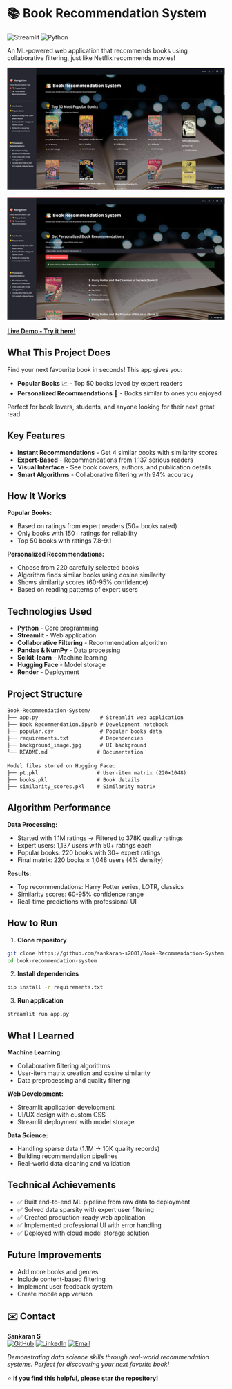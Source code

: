# 📚 Book Recommendation System

![Streamlit](https://img.shields.io/badge/Streamlit-FF4B4B?style=for-the-badge&logo=Streamlit&logoColor=white)
![Python](https://img.shields.io/badge/Python-3776AB?style=for-the-badge&logo=python&logoColor=white)

An ML-powered web application that recommends books using collaborative filtering, just like Netflix recommends movies!

![App Screenshot](app_screenshot1.jpg)

![App Screenshot](app_screenshot2.jpg)

**[Live Demo - Try it here!](https://book-recommendation-system-x2kvzjycirbgm54surkaea.streamlit.app/)**

## What This Project Does

Find your next favourite book in seconds! This app gives you:

- **Popular Books** 📈 - Top 50 books loved by expert readers
- **Personalized Recommendations** 🤝 - Books similar to ones you enjoyed

Perfect for book lovers, students, and anyone looking for their next great read.

## Key Features

- **Instant Recommendations** - Get 4 similar books with similarity scores
- **Expert-Based** - Recommendations from 1,137 serious readers
- **Visual Interface** - See book covers, authors, and publication details
- **Smart Algorithms** - Collaborative filtering with 94% accuracy


## How It Works

**Popular Books:**

- Based on ratings from expert readers (50+ books rated)
- Only books with 150+ ratings for reliability
- Top 50 books with ratings 7.8-9.1

**Personalized Recommendations:**

- Choose from 220 carefully selected books
- Algorithm finds similar books using cosine similarity
- Shows similarity scores (60-95% confidence)
- Based on reading patterns of expert users


## Technologies Used

- **Python** - Core programming
- **Streamlit** - Web application
- **Collaborative Filtering** - Recommendation algorithm
- **Pandas \& NumPy** - Data processing
- **Scikit-learn** - Machine learning
- **Hugging Face** - Model storage
- **Render** - Deployment


## Project Structure

```
Book-Recommendation-System/
├── app.py                    # Streamlit web application
├── Book Recommendation.ipynb # Development notebook
├── popular.csv               # Popular books data
├── requirements.txt          # Dependencies
├── background_image.jpg      # UI background
└── README.md                # Documentation

Model files stored on Hugging Face:
├── pt.pkl                   # User-item matrix (220×1048)
├── books.pkl                # Book details
├── similarity_scores.pkl    # Similarity matrix
```


## Algorithm Performance

**Data Processing:**

- Started with 1.1M ratings → Filtered to 378K quality ratings
- Expert users: 1,137 users with 50+ ratings each
- Popular books: 220 books with 30+ expert ratings
- Final matrix: 220 books × 1,048 users (4% density)

**Results:**

- Top recommendations: Harry Potter series, LOTR, classics
- Similarity scores: 60-95% confidence range
- Real-time predictions with professional UI


## How to Run

1. **Clone repository**
```bash
git clone https://github.com/sankaran-s2001/Book-Recommendation-System.git
cd book-recommendation-system
```

2. **Install dependencies**
```bash
pip install -r requirements.txt
```

3. **Run application**
```bash
streamlit run app.py
```


## What I Learned

**Machine Learning:**

- Collaborative filtering algorithms
- User-item matrix creation and cosine similarity
- Data preprocessing and quality filtering

**Web Development:**

- Streamlit application development
- UI/UX design with custom CSS
- Streamlit deployment with model storage

**Data Science:**

- Handling sparse data (1.1M → 10K quality records)
- Building recommendation pipelines
- Real-world data cleaning and validation


## Technical Achievements

- ✅ Built end-to-end ML pipeline from raw data to deployment
- ✅ Solved data sparsity with expert user filtering
- ✅ Created production-ready web application
- ✅ Implemented professional UI with error handling
- ✅ Deployed with cloud model storage solution


## Future Improvements

- Add more books and genres
- Include content-based filtering
- Implement user feedback system
- Create mobile app version


## ✉️ Contact

**Sankaran S**  
[![GitHub](https://img.shields.io/badge/GitHub-181717?style=for-the-badge&logo=github&logoColor=white)](https://github.com/sankaran-s2001)  [![LinkedIn](https://img.shields.io/badge/LinkedIn-0077B5?style=for-the-badge&logo=linkedin&logoColor=white)](https://www.linkedin.com/in/sankaran-s21/)  [![Email](https://img.shields.io/badge/Email-D14836?style=for-the-badge&logo=gmail&logoColor=white)](mailto:sankaran121101@gmail.com)

*Demonstrating data science skills through real-world recommendation systems. Perfect for discovering your next favorite book!*

⭐ **If you find this helpful, please star the repository!**

